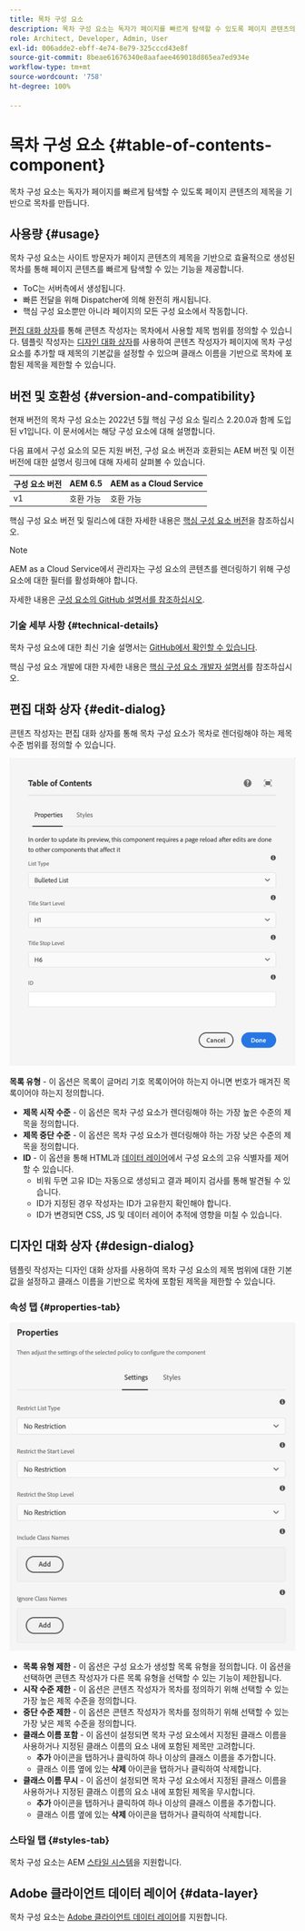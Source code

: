 ```yaml
---
title: 목차 구성 요소
description: 목차 구성 요소는 독자가 페이지를 빠르게 탐색할 수 있도록 페이지 콘텐츠의 제목을 기반으로 목차를 만듭니다.
role: Architect, Developer, Admin, User
exl-id: 006adde2-ebff-4e74-8e79-325cccd43e8f
source-git-commit: 8beae61676340e8aafaee469018d865ea7ed934e
workflow-type: tm+mt
source-wordcount: '758'
ht-degree: 100%

---
```


# 목차 구성 요소 {#table-of-contents-component}

목차 구성 요소는 독자가 페이지를 빠르게 탐색할 수 있도록 페이지 콘텐츠의 제목을 기반으로 목차를 만듭니다.

## 사용량 {#usage}

목차 구성 요소는 사이트 방문자가 페이지 콘텐츠의 제목을 기반으로 효율적으로 생성된 목차를 통해 페이지 콘텐츠를 빠르게 탐색할 수 있는 기능을 제공합니다.

* ToC는 서버측에서 생성됩니다.
* 빠른 전달을 위해 Dispatcher에 의해 완전히 캐시됩니다.
* 핵심 구성 요소뿐만 아니라 페이지의 모든 구성 요소에서 작동합니다.

[편집 대화 상자](#edit-dialog)를 통해 콘텐츠 작성자는 목차에서 사용할 제목 범위를 정의할 수 있습니다. 템플릿 작성자는 [디자인 대화 상자](#design-dialog)를 사용하여 콘텐츠 작성자가 페이지에 목차 구성 요소를 추가할 때 제목의 기본값을 설정할 수 있으며 클래스 이름을 기반으로 목차에 포함된 제목을 제한할 수 있습니다.

## 버전 및 호환성 {#version-and-compatibility}

현재 버전의 목차 구성 요소는 2022년 5월 핵심 구성 요소 릴리스 2.20.0과 함께 도입된 v1입니다. 이 문서에서는 해당 구성 요소에 대해 설명합니다.

다음 표에서 구성 요소의 모든 지원 버전, 구성 요소 버전과 호환되는 AEM 버전 및 이전 버전에 대한 설명서 링크에 대해 자세히 살펴볼 수 있습니다.

| 구성 요소 버전 | AEM 6.5 | AEM as a Cloud Service |
|---|---|---|
| v1 | 호환 가능 | 호환 가능 |

핵심 구성 요소 버전 및 릴리스에 대한 자세한 내용은 [핵심 구성 요소 버전](/help/versions.md)을 참조하십시오.

>[!NOTE]
>
>AEM as a Cloud Service에서 관리자는 구성 요소의 콘텐츠를 렌더링하기 위해 구성 요소에 대한 필터를 활성화해야 합니다.
>
>자세한 내용은 [구성 요소의 GitHub 설명서를 참조하십시오](https://adobe.com/go/aem_cmp_tech_tableofcontents_v1_kr).

### 기술 세부 사항 {#technical-details}

목차 구성 요소에 대한 최신 기술 설명서는 [GitHub에서 확인할 수 있습니다](https://adobe.com/go/aem_cmp_tech_tableofcontents_v1_kr).

핵심 구성 요소 개발에 대한 자세한 내용은 [핵심 구성 요소 개발자 설명서](/help/developing/overview.md)를 참조하십시오.

## 편집 대화 상자 {#edit-dialog}

콘텐츠 작성자는 편집 대화 상자를 통해 목차 구성 요소가 목차로 렌더링해야 하는 제목 수준 범위를 정의할 수 있습니다.

![목차 구성 요소의 편집 대화 상자](/help/assets/tableofcontents-edit.png)

**목록 유형** - 이 옵션은 목록이 글머리 기호 목록이어야 하는지 아니면 번호가 매겨진 목록이어야 하는지 정의합니다.
* **제목 시작 수준** - 이 옵션은 목차 구성 요소가 렌더링해야 하는 가장 높은 수준의 제목을 정의합니다.
* **제목 중단 수준** - 이 옵션은 목차 구성 요소가 렌더링해야 하는 가장 낮은 수준의 제목을 정의합니다.
* **ID** - 이 옵션을 통해 HTML과 [데이터 레이어](/help/developing/data-layer/overview.md)에서 구성 요소의 고유 식별자를 제어할 수 있습니다.
   * 비워 두면 고유 ID는 자동으로 생성되고 결과 페이지 검사를 통해 발견될 수 있습니다.
   * ID가 지정된 경우 작성자는 ID가 고유한지 확인해야 합니다.
   * ID가 변경되면 CSS, JS 및 데이터 레이어 추적에 영향을 미칠 수 있습니다.

## 디자인 대화 상자 {#design-dialog}

템플릿 작성자는 디자인 대화 상자를 사용하여 목차 구성 요소의 제목 범위에 대한 기본값을 설정하고 클래스 이름을 기반으로 목차에 포함된 제목을 제한할 수 있습니다.

### 속성 탭 {#properties-tab}

![빠른 검색 구성 요소의 디자인 대화 상자](/help/assets/tableofcontents-design.png)

* **목록 유형 제한** - 이 옵션은 구성 요소가 생성할 목록 유형을 정의합니다. 이 옵션을 선택하면 콘텐츠 작성자가 다른 목록 유형을 선택할 수 있는 기능이 제한됩니다.
* **시작 수준 제한** - 이 옵션은 콘텐츠 작성자가 목차를 정의하기 위해 선택할 수 있는 가장 높은 제목 수준을 정의합니다.
* **중단 수준 제한** - 이 옵션은 콘텐츠 작성자가 목차를 정의하기 위해 선택할 수 있는 가장 낮은 제목 수준을 정의합니다.
* **클래스 이름 포함** - 이 옵션이 설정되면 목차 구성 요소에서 지정된 클래스 이름을 사용하거나 지정된 클래스 이름의 요소 내에 포함된 제목만 고려합니다.
   * **추가** 아이콘을 탭하거나 클릭하여 하나 이상의 클래스 이름을 추가합니다.
   * 클래스 이름 옆에 있는 **삭제** 아이콘을 탭하거나 클릭하여 삭제합니다.
* **클래스 이름 무시** - 이 옵션이 설정되면 목차 구성 요소에서 지정된 클래스 이름을 사용하거나 지정된 클래스 이름의 요소 내에 포함된 제목을 무시합니다.
   * **추가** 아이콘을 탭하거나 클릭하여 하나 이상의 클래스 이름을 추가합니다.
   * 클래스 이름 옆에 있는 **삭제** 아이콘을 탭하거나 클릭하여 삭제합니다.

### 스타일 탭 {#styles-tab}

목차 구성 요소는 AEM [스타일 시스템](/help/get-started/authoring.md#component-styling)을 지원합니다.

## Adobe 클라이언트 데이터 레이어 {#data-layer}

목차 구성 요소는 [Adobe 클라이언트 데이터 레이어](/help/developing/data-layer/overview.md)를 지원합니다.
